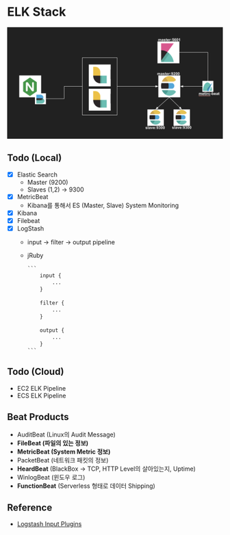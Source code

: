 # ELK Stack

![elk](./public/elk.png)

## Todo (Local)

- [x] Elastic Search
  - Master (9200)
  - Slaves (1,2) -> 9300
- [x] MetricBeat
  - Kibana를 통해서 ES (Master, Slave) System Monitoring
- [x] Kibana
- [x] Filebeat
- [x] LogStash
  - input -> filter -> output pipeline
  - jRuby

        ```
            input {
                ...
            }
            
            filter {
                ...
            }

            output {
                ...
            }
        ```

## Todo (Cloud)

- EC2 ELK Pipeline
- ECS ELK Pipeline

## Beat Products

- AuditBeat (Linux의 Audit Message)
- <b>FileBeat (파일의 있는 정보) </b>
- <b>MetricBeat (System Metric 정보) </b>
- PacketBeat (네트워크 패킷의 정보)
- <b>HeardBeat</b> (BlackBox -> TCP, HTTP Level의 살아있는지, Uptime)
- WinlogBeat (윈도우 로그)
- <b>FunctionBeat</b> (Serverless 형태로 데이터 Shipping)

## Reference

- <a href="https://www.elastic.co/guide/en/logstash/current/input-plugins.html#input-plugins"> Logstash Input Plugins </a>
